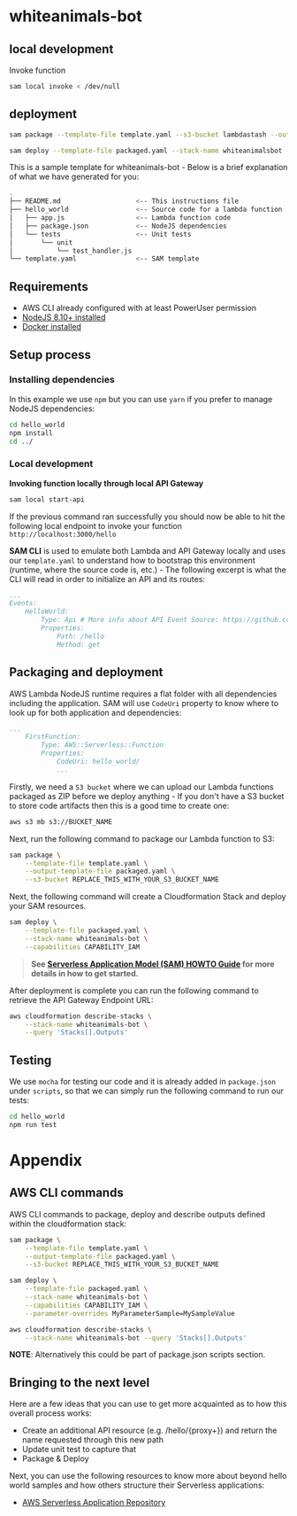 # whiteanimals-bot

## local development

Invoke function

```bash
sam local invoke < /dev/null
```

## deployment

```bash
sam package --template-file template.yaml --s3-bucket lambdastash --output-template-file packaged.yaml

sam deploy --template-file packaged.yaml --stack-name whiteanimalsbot --capabilities CAPABILITY_IAM
```



This is a sample template for whiteanimals-bot - Below is a brief explanation of what we have generated for you:

```bash
.
├── README.md                   <-- This instructions file
├── hello_world                 <-- Source code for a lambda function
│   ├── app.js                  <-- Lambda function code
│   ├── package.json            <-- NodeJS dependencies
│   └── tests                   <-- Unit tests
│       └── unit
│           └── test_handler.js
└── template.yaml               <-- SAM template
```

## Requirements

* AWS CLI already configured with at least PowerUser permission
* [NodeJS 8.10+ installed](https://nodejs.org/en/download/)
* [Docker installed](https://www.docker.com/community-edition)

## Setup process

### Installing dependencies

In this example we use `npm` but you can use `yarn` if you prefer to manage NodeJS dependencies:

```bash
cd hello_world
npm install
cd ../
```

### Local development

**Invoking function locally through local API Gateway**

```bash
sam local start-api
```

If the previous command ran successfully you should now be able to hit the following local endpoint to invoke your function `http://localhost:3000/hello`

**SAM CLI** is used to emulate both Lambda and API Gateway locally and uses our `template.yaml` to understand how to bootstrap this environment (runtime, where the source code is, etc.) - The following excerpt is what the CLI will read in order to initialize an API and its routes:

```yaml
...
Events:
    HelloWorld:
        Type: Api # More info about API Event Source: https://github.com/awslabs/serverless-application-model/blob/master/versions/2016-10-31.md#api
        Properties:
            Path: /hello
            Method: get
```

## Packaging and deployment

AWS Lambda NodeJS runtime requires a flat folder with all dependencies including the application. SAM will use `CodeUri` property to know where to look up for both application and dependencies:

```yaml
...
    FirstFunction:
        Type: AWS::Serverless::Function
        Properties:
            CodeUri: hello_world/
            ...
```

Firstly, we need a `S3 bucket` where we can upload our Lambda functions packaged as ZIP before we deploy anything - If you don't have a S3 bucket to store code artifacts then this is a good time to create one:

```bash
aws s3 mb s3://BUCKET_NAME
```

Next, run the following command to package our Lambda function to S3:

```bash
sam package \
    --template-file template.yaml \
    --output-template-file packaged.yaml \
    --s3-bucket REPLACE_THIS_WITH_YOUR_S3_BUCKET_NAME
```

Next, the following command will create a Cloudformation Stack and deploy your SAM resources.

```bash
sam deploy \
    --template-file packaged.yaml \
    --stack-name whiteanimals-bot \
    --capabilities CAPABILITY_IAM
```

> **See [Serverless Application Model (SAM) HOWTO Guide](https://github.com/awslabs/serverless-application-model/blob/master/HOWTO.md) for more details in how to get started.**

After deployment is complete you can run the following command to retrieve the API Gateway Endpoint URL:

```bash
aws cloudformation describe-stacks \
    --stack-name whiteanimals-bot \
    --query 'Stacks[].Outputs'
``` 

## Testing

We use `mocha` for testing our code and it is already added in `package.json` under `scripts`, so that we can simply run the following command to run our tests:

```bash
cd hello_world
npm run test
```

# Appendix

## AWS CLI commands

AWS CLI commands to package, deploy and describe outputs defined within the cloudformation stack:

```bash
sam package \
    --template-file template.yaml \
    --output-template-file packaged.yaml \
    --s3-bucket REPLACE_THIS_WITH_YOUR_S3_BUCKET_NAME

sam deploy \
    --template-file packaged.yaml \
    --stack-name whiteanimals-bot \
    --capabilities CAPABILITY_IAM \
    --parameter-overrides MyParameterSample=MySampleValue

aws cloudformation describe-stacks \
    --stack-name whiteanimals-bot --query 'Stacks[].Outputs'
```

**NOTE**: Alternatively this could be part of package.json scripts section.

## Bringing to the next level

Here are a few ideas that you can use to get more acquainted as to how this overall process works:

* Create an additional API resource (e.g. /hello/{proxy+}) and return the name requested through this new path
* Update unit test to capture that
* Package & Deploy

Next, you can use the following resources to know more about beyond hello world samples and how others structure their Serverless applications:

* [AWS Serverless Application Repository](https://aws.amazon.com/serverless/serverlessrepo/)
